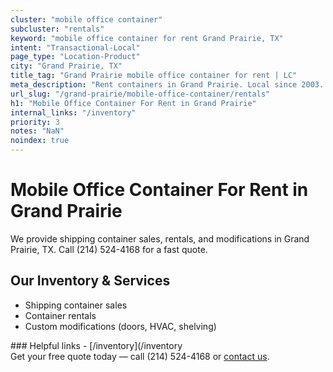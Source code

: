 ```yaml
---
cluster: "mobile office container"
subcluster: "rentals"
keyword: "mobile office container for rent Grand Prairie, TX"
intent: "Transactional-Local"
page_type: "Location-Product"
city: "Grand Prairie, TX"
title_tag: "Grand Prairie mobile office container for rent | LC"
meta_description: "Rent containers in Grand Prairie. Local since 2003. Flexible rental terms. Same-week delivery available. Get your free quote — call (214) 524-4168 today."
url_slug: "/grand-prairie/mobile-office-container/rentals"
h1: "Mobile Office Container For Rent in Grand Prairie"
internal_links: "/inventory"
priority: 3
notes: "NaN"
noindex: true
---
```


# Mobile Office Container For Rent in Grand Prairie

We provide shipping container sales, rentals, and modifications in Grand Prairie, TX. Call (214) 524-4168 for a fast quote.

## Our Inventory & Services
- Shipping container sales
- Container rentals
- Custom modifications (doors, HVAC, shelving)

<div data-section="internal-links">
### Helpful links
- [/inventory](/inventory
</div>

<div data-section="cta">
Get your free quote today — call (214) 524-4168 or <a href="/contact">contact us</a>.
</div>

<script type="application/ld+json">{"@context":"https://schema.org","@type":"FAQPage","mainEntity":[{"@type":"Question","name":"How much does delivery cost in Grand Prairie, TX?","acceptedAnswer":{"@type":"Answer","text":"Delivery costs vary by distance and container size. Most deliveries in Grand Prairie, TX range from $150-$300. Call (214) 524-4168 for an exact quote based on your specific location."}},{"@type":"Question","name":"Do you offer financing or payment plans?","acceptedAnswer":{"@type":"Answer","text":"We accept major credit cards, checks, and can discuss commercial terms for bulk purchases. Call (214) 524-4168 to discuss options."}},{"@type":"Question","name":"Can you customize containers in Grand Prairie, TX?","acceptedAnswer":{"@type":"Answer","text":"Yes — we perform modifications like doors, HVAC, insulation, and shelving. Request a custom quote at (214) 524-4168 or via our contact form."}}]}</script>
